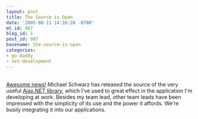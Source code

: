 ```yaml
---
layout: post
title: The Source is Open
date: '2005-08-11 14:16:28 -0700'
mt_id: 987
blog_id: 1
post_id: 987
basename: the-source-is-open
categories:
- go-daddy
- net-development
---
```

<br /><a href="http://weblogs.asp.net/mschwarz/archive/2005/08/11/422293.aspx">Awesome news!</a> Michael Schwarz has released the source of the very useful <a href="http://ajax.schwarz-interactive.de/csharpsample/default.aspx">Ajax.NET library</a>, which I've used to great effect in the application I'm developing at work. Besides my team lead, other team leads have been impressed with the simplicity of its use and the power it affords. We're busily integrating it into our applications.<br /><br /><br />

